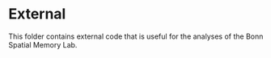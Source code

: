 # External
This folder contains external code that is useful for the analyses of the Bonn Spatial Memory Lab.
